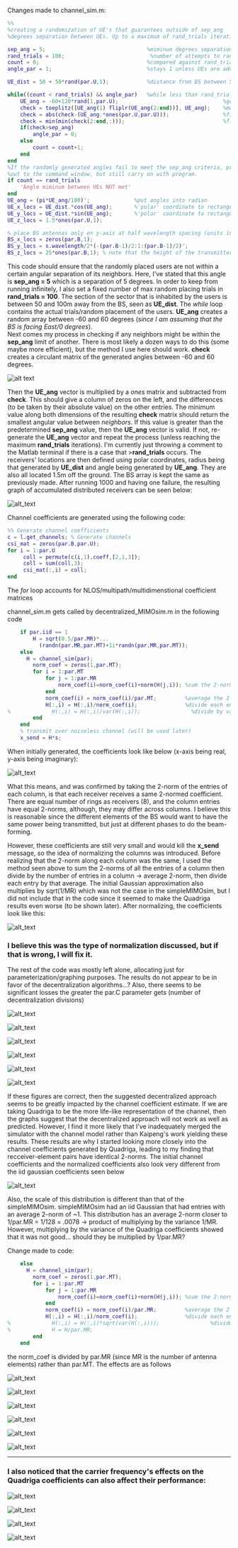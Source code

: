 Changes made to channel_sim.m:

```matlab
%%
%creating a randomization of UE's that guarantees outside of sep_ang
%degrees separation between UEs. Up to a maximum of rand_trials iterations

sep_ang = 5;                                %miminum degrees separation desired
rand_trials = 100;                           %number of attempts to randomly create angular spacing
count = 0;                                  %compared against rand_trials
angle_par = 1;                              %stays 1 unless UEs are adequately spaced

UE_dist = 50 + 50*rand(par.U,1);            %distance from BS between 50 and 100

while((count < rand_trials) && angle_par)   %while less than rand_trials run and UEs don't pass spacing
    UE_ang = -60+120*rand(1,par.U);                                 %generate random angles (-60,60) for each UE
    check = toeplitz([UE_ang(1) fliplr(UE_ang(2:end))], UE_ang);    %make array into circulant matrix
    check = abs(check-(UE_ang.*ones(par.U,par.U)));                 %find difference between each user and all its neighbors
    check = min(min(check(2:end,:)));                               %find minimum angles between UEs (not including with itself)
    if(check>sep_ang)
        angle_par = 0;
    else
        count = count+1;
    end
end
%If the randomly generated angles fail to meet the sep_ang criteria, print
%out to the command window, but still carry on with program.
if count == rand_trials
    'Angle miminum between UEs NOT met'             
end
UE_ang = (pi*UE_ang/180)';              %put angles into radian
UE_x_locs = UE_dist.*cos(UE_ang);       %'polar' coordinate to rectangular
UE_y_locs = UE_dist.*sin(UE_ang);       %'polar' coordinate to rectangular
UE_z_locs = 1.5*ones(par.U,1);

% place BS antennas only on y-axis at half wavelength spacing (units in m)
BS_x_locs = zeros(par.B,1);
BS_y_locs = s.wavelength/2*(-(par.B-1)/2:1:(par.B-1)/2)';
BS_z_locs = 25*ones(par.B,1); % note that the height of the transmitter is 25m
```
This code should ensure that the randomly placed users are not within a certain angular separation of its neighbors. Here, I've stated that this angle is **sep_ang = 5** which is a separation of 5 degrees. In order to keep from running infinitely, I also set a fixed number of max random placing trials in **rand_trials = 100**. The section of the sector that is inhabited by the users is between 50 and 100m away from the BS, seen as **UE_dist**. The *while* loop contains the actual trials/random placement of the users. **UE_ang** creates a random array between -60 and 60 degrees (*since I am assuming that the BS is facing East/0 degrees*).  
Next comes my process in checking if any neighbors might be within the **sep_ang** limit of another. There is most likely a dozen ways to do this (some maybe more efficient), but the method I use here should work. 
**check** creates a circulant matrix of the generated angles between -60 and 60 degrees. 

![alt text](https://github.com/JamesMcNaney/Summer19_MIMO/blob/master/Quadriga/tutorials/figures_images/circulant_matrix.PNG)

Then the **UE_ang** vector is multiplied by a *ones* matrix and subtracted from **check**. This should give a column of zeros on the left, and the differences (to be taken by their absolute value) on the other entries. The minimum value along both dimensions of the resulting **check** matrix should return the smallest angular value between *neighbors*. If this value is greater than the predetermined **sep_ang** value, then the **UE_ang** vector is valid. If not, re-generate the **UE_ang** vector and repeat the process (unless reaching the maximum **rand_trials** iterations). 
I'm currently just throwing a comment to the Matlab terminal if there is a case that >**rand_trials** occurs. 
The receivers' locations are then defined using polar coordinates, radius being that generated by **UE_dist** and angle being generated by **UE_ang**. They are also all located 1.5m off the ground. 
The BS array is kept the same as previously made.
After running 1000 and having one failure, the resulting graph of accumulated distributed receivers can be seen below:

![alt_text](https://github.com/JamesMcNaney/Summer19_MIMO/blob/master/Quadriga/tutorials/figures_images/ideal_placed_UEs_over_1000_trials_1_failed.png)

Channel coefficients are generated using the following code:
```Matlab
%% Generate channel coefficients
c = l.get_channels; % Generate channels
csi_mat = zeros(par.B,par.U);
for i = 1:par.U
     coll = permute(c(i,1).coeff,[2,1,3]);
     coll = sum(coll,3);
     csi_mat(:,i) = coll;
end
```
The *for* loop accounts for NLOS/multipath/multidimenstional coefficient matrices

channel_sim.m gets called by decentralized_MIMOsim.m in the following code
```Matlab
    if par.iid == 1
        H = sqrt(0.5/par.MR)*...
          (randn(par.MR,par.MT)+1i*randn(par.MR,par.MT));
    else  
      H = channel_sim(par);
        norm_coef = zeros(1,par.MT);                    
        for i = 1:par.MT
            for j = 1:par.MR
                norm_coef(i)=norm_coef(i)+norm(H(j,i)); %sum the 2-norms of each column
            end
            norm_coef(i) = norm_coef(i)/par.MT;         %average the 2-norm sum
            H(:,i) = H(:,i)/norm_coef(i);               %divide each entry of QuaDRiGa channel by avg 2-norm
%             H(:,i) = H(:,i)/var(H(:,i));                %divide by variance of each column...?
        end
    end
    % transmit over noiseless channel (will be used later)
    x_send = H*s;
```
When initially generated, the coefficients look like below (x-axis being real, y-axis being imaginary):

![alt_text](https://github.com/JamesMcNaney/Summer19_MIMO/blob/master/Quadriga/tutorials/figures_images/channel_coef_before_norm.png)

What this means, and was confirmed by taking the 2-norm of the entries of each column, is that each receiver receives a same 2-normed coefficient. There are equal number of rings as receivers (8), and the column entries have equal 2-norms, although, they may differ across columns. I believe this is reasonable since the different elements of the BS would want to have the same power being transmitted, but just at different phases to do the beam-forming. 

However, these coefficients are still very small and would kill the **x_send** message, so the idea of normalizing the columns was introduced. Before realizing that the 2-norm along each column was the same, I used the method seen above to sum the 2-norms of all the entries of a column then divide by the number of entries in a column -> average 2-norm, then divide each entry by that average. The initial Gaussian approximation also multiplies by sqrt(1/MR) which was not the case in the simpleMIMOsim, but I did not include that in the code since it seemed to make the Quadriga results even worse (to be shown later).
After normalizing, the coefficients look like this:

![alt_text](https://github.com/JamesMcNaney/Summer19_MIMO/blob/master/Quadriga/tutorials/figures_images/channel_coef_after_norm.png)

### I believe this was the type of normalization discussed, but if that is wrong, I will fix it.

The rest of the code was mostly left alone, allocating just for parameterization/graphing purposes. The results do not appear to be in favor of the decentralization algorithms...? Also, there seems to be significant losses the greater the par.C parameter gets (number of decentralization divisions)

![alt_text](https://github.com/JamesMcNaney/Summer19_MIMO/blob/master/Quadriga/tutorials/figures_images/parC_2comp.png)

![alt_text](https://github.com/JamesMcNaney/Summer19_MIMO/blob/master/Quadriga/tutorials/figures_images/parC_4comp.png)

![alt_text](https://github.com/JamesMcNaney/Summer19_MIMO/blob/master/Quadriga/tutorials/figures_images/parC_8comp.png)

![alt_text](https://github.com/JamesMcNaney/Summer19_MIMO/blob/master/Quadriga/tutorials/figures_images/cg_dcg_mf_comp_parC2.png)

![alt_text](https://github.com/JamesMcNaney/Summer19_MIMO/blob/master/Quadriga/tutorials/figures_images/cg_dcg_mf_comp_parC4.png)

![alt_text](https://github.com/JamesMcNaney/Summer19_MIMO/blob/master/Quadriga/tutorials/figures_images/cg_dcg_mf_comp_parC8.png)

If these figures are correct, then the suggested decentralized approach seems to be greatly impacted by the channel coefficient estimate. If we are taking Quadriga to be the more life-like representation of the channel, then the graphs suggest that the decentralized approach will not work as well as predicted. However, I find it more likely that I've inadequately merged the simulator with the channel model rather than Kaipeng's work yielding these results. These results are why I started looking more closely into the channel coefficients generated by Quadriga, leading to my finding that recceiver-element pairs have identical 2-norms. The initial channel coefficients and the normalized coefficients also look very different from the iid gaussian coefficients seen below

![alt_text](https://github.com/JamesMcNaney/Summer19_MIMO/blob/master/Quadriga/tutorials/figures_images/iid_gaussian_coef.png)

Also, the scale of this distribution is different than that of the simpleMIMOsim. simpleMIMOsim had an iid Gaussian that had entries with an average 2-norm of ~1. This distribution has an average 2-norm closer to 1/par.MR = 1/128 = .0078 -> product of multiplying by the variance 1/MR. However, multiplying by the variance of the Quadriga coefficients showed that it was not good... should they be multiplied by 1/par.MR?

Change made to code:
```Matlab
    else  
      H = channel_sim(par);
        norm_coef = zeros(1,par.MT);                    
        for i = 1:par.MT
            for j = 1:par.MR
                norm_coef(i)=norm_coef(i)+norm(H(j,i)); %sum the 2-norms of each column
            end
            norm_coef(i) = norm_coef(i)/par.MR;         %average the 2-norm sum
            H(:,i) = H(:,i)/norm_coef(i);               %divide each entry of QuaDRiGa channel by avg 2-norm
%             H(:,i) = H(:,i)*sqrt(var(H(:,i)));                %divide by variance of each column...?
%             H = H/par.MR;
        end
    end
```
the norm_coef is divided by par.MR (since MR is the number of antenna elements) rather than par.MT. The effects are as follows

![alt_text](https://github.com/JamesMcNaney/Summer19_MIMO/blob/master/Quadriga/tutorials/figures_images/changed_MT_to_MR_parC2.png)

![alt_text](https://github.com/JamesMcNaney/Summer19_MIMO/blob/master/Quadriga/tutorials/figures_images/changed_MT_to_MR_parC4.png)

![alt_text](https://github.com/JamesMcNaney/Summer19_MIMO/blob/master/Quadriga/tutorials/figures_images/changed_MT_to_MR_parC8.png)

![alt_text](https://github.com/JamesMcNaney/Summer19_MIMO/blob/master/Quadriga/tutorials/figures_images/uumse_update_parC2.png)

![alt_text](https://github.com/JamesMcNaney/Summer19_MIMO/blob/master/Quadriga/tutorials/figures_images/uumse_update_parC4.png)

![alt_text](https://github.com/JamesMcNaney/Summer19_MIMO/blob/master/Quadriga/tutorials/figures_images/uumse_update_parC8.png)

---

### I also noticed that the carrier frequency's effects on the Quadriga coefficients can also affect their performance:

![alt_text](https://github.com/JamesMcNaney/Summer19_MIMO/blob/master/Quadriga/tutorials/figures_images/parC4_Freespace_fc30e6_ummse.png)

![alt_text](https://github.com/JamesMcNaney/Summer19_MIMO/blob/master/Quadriga/tutorials/figures_images/parC4_Freespace_fc60e6_ummse.png)

![alt_text](https://github.com/JamesMcNaney/Summer19_MIMO/blob/master/Quadriga/tutorials/figures_images/parC4_Freespace_fc10e9_ummse.png)

![alt_text](https://github.com/JamesMcNaney/Summer19_MIMO/blob/master/Quadriga/tutorials/figures_images/parC4_mmMagic_fc30e6.png)
